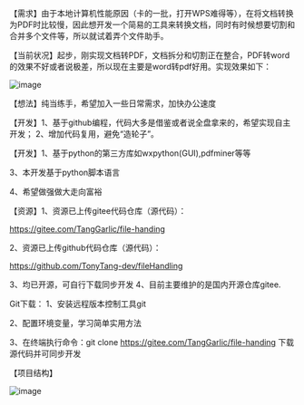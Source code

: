 【需求】由于本地计算机性能原因（卡的一批，打开WPS难得等），在将文档转换为PDF时比较慢，因此想开发一个简易的工具来转换文档，同时有时候想要切割和合并多个文件等，所以就试着弄个文件助手。

【当前状况】起步，刚实现文档转PDF，文档拆分和切割正在整合，PDF转word的效果不好或者说极差，所以现在主要是word转pdf好用。实现效果如下：

![image](https://user-images.githubusercontent.com/81294772/147771456-0545371e-1a87-40c7-b500-3b37f557acb0.png)


【想法】纯当练手，希望加入一些日常需求，加快办公速度

【开发】1、基于github编程，代码大多是借鉴或者说全盘拿来的，希望实现自主开发；
2、增加代码复用，避免“造轮子”。

【开发】1、基于python的第三方库如wxpython(GUI),pdfminer等等

3、本开发基于python脚本语言

4、希望做强做大走向富裕

【资源】1、资源已上传gitee代码仓库（源代码）：

https://gitee.com/TangGarlic/file-handing

2、资源已上传github代码仓库（源代码）：

https://github.com/TonyTang-dev/fileHandling

3、均已开源，可自行下载同步开发
4、目前主要维护的是国内开源仓库gitee.

Git下载：
1、安装远程版本控制工具git

2、配置环境变量，学习简单实用方法

3、在终端执行命令：git clone https://gitee.com/TangGarlic/file-handing 下载源代码并可同步开发


【项目结构】

![image](https://user-images.githubusercontent.com/81294772/147771415-90874fe8-0994-4036-a8ef-68bea444d59c.png)
